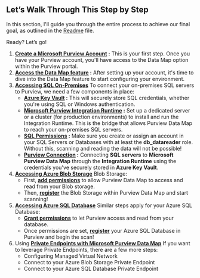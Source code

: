 ## Let’s Walk Through This Step by Step

In this section, I'll guide you through the entire process to achieve our final goal, as outlined in the  [Readme](README.md) file.

Ready? Let’s go!

1. **[Create a Microsoft Purview Account](01%20-%20MicrosoftPurviewAccount.md) :** This is your first step. Once you have your Purview account, you'll have access to the Data Map option within the Purview portal.
2. **[Access the Data Map feature](02%20-%20PurviewPortalConfiguration.md) :** After setting up your account, it's time to dive into the Data Map feature to start configuring your environment.
3. **[Accessing SQL On-Premises](03%20-%20On-premises%20connections.md)** To connect your on-premises SQL servers to Purview, we need a few components in place:
   - **[Azure Key Vault](03a%20-%20Azure%20Key%20Vault.md) :** This will securely store SQL credentials, whether you're using SQL or Windows authentication.
   - **[Microsoft Purview Integration Runtime](03b%20-%20IntegrationRuntime.md) :** Set up a dedicated server or a cluster (for production environments) to install and run the Integration Runtime. This is the bridge that allows Purview Data Map to reach your on-premises SQL servers.
   - **[SQL Permissions](03c%20-%20Configure%20SQL%20on-premises.md) :** Make sure you create or assign an account in your SQL Servers or Databases with at least the **db_datareader** role. Without this, scanning and reading the data will not be possible!
   - **[Purview Connection](03d%20-%20Add%20SQL%20On-premises%20to%20DataMap.md) :** Connecting **SQL servers** to **Microsoft Purview Data Map** through the **Integration Runtime** using the credentials you've securely stored in **Azure Key Vault**.
4. **[Accessing Azure Blob Storage](04%20-%20Azure%20Blob%20Storage.md)** Blob Storage:
   - First, **[add permissions](04a%20-%20Add%20Permissions%20to%20Purview%20Data%20Map%20account.md)** to allow Purview Data Map to access and read from your Blob storage.
   - Then, **[register](04b%20-%20Register%20Azure%20Blob%20Storage%20to%20Scan.md)** the Blob Storage within Purview Data Map and start scanning!
5. **[Accessing Azure SQL Database](05%20-%20Azure%20SQL%20Database.md)** Similar steps apply for your Azure SQL Database:
   - **[Grant permissions](05a%20-%20Add%20Permissions%20to%20Purview%20Data%20Map%20account.md)** to let Purview access and read from your database.
   - Once permissions are set, **[register](05b%20-%20Register%20Azure%20SQL%20Database%20to%20Scan.md)** your Azure SQL Database in Purview and begin the scan!
6. Using **[Private Endpoints with Microsoft Purview Data Map]()** If you want to leverage Private Endpoints, there are a few more steps:
   - Configuring Managed Virtual Network
   - Connect to your Azure Blob Storage Private Endpoint
   - Connect to your Azure SQL Database Private Endpoint

<br><br>
